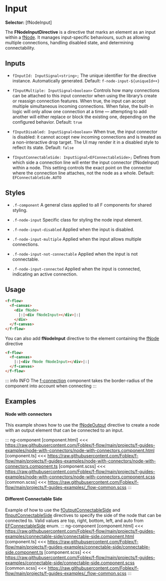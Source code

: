 ﻿# Input

**Selector:** [fNodeInput]

The **FNodeInputDirective** is a directive that marks an element as an input within a [fNode](f-node-directive). It manages input-specific behaviours, such as allowing multiple connections, handling disabled state, and determining connectability.

## Inputs

- `fInputId: InputSignal<string>;` The unique identifier for the directive instance. Automatically generated. Default: `f-node-input-${uniqueId++}`

- `fInputMultiple: InputSignal<boolean>` Controls how many connections can be attached to this input connector when using the library’s create or reassign connection features. When true, the input can accept multiple simultaneous incoming connections. When false, the built-in logic will only allow one connection at a time — attempting to add another will either replace or block the existing one, depending on the configured behavior. Default: `true`

- `fInputDisabled: InputSignal<boolean>` When true, the input connector is disabled: it cannot accept new incoming connections and is treated as a non-interactive drop target. The UI may render it in a disabled style to reflect its state. Default: `false`

- `fInputConnectableSide: InputSignal<EFConnectableSide>;` Defines from which side a connection line will enter the input connector (fNodeInput) within a node. This setting controls the exact point on the connector where the connection line attaches, not the node as a whole. Default: `EFConnectableSide.AUTO`

## Styles

- `.f-component` A general class applied to all F components for shared styling.

- `.f-node-input` Specific class for styling the node input element.

- `.f-node-input-disabled` Applied when the input is disabled.

- `.f-node-input-multiple` Applied when the input allows multiple connections.

- `.f-node-input-not-connectable` Applied when the input is not connectable.

- `.f-node-input-connected` Applied when the input is connected, indicating an active connection.

## Usage

```html
<f-flow>
  <f-canvas>
    <div fNode>
      |:|<div fNodeInput></div>|:|
    </div>
  </f-canvas>
</f-flow>
```

You can also add **fNodeInput** directive to the element containing the [fNode](f-node-directive) directive

```html
<f-flow>
  <f-canvas>
    |:|<div fNode fNodeInput></div>|:|
  </f-canvas>
</f-flow>
```

::: info INFO
The [f-connection](f-connection-component) component takes the border-radius of the component into account when connecting
:::

## Examples

#### Node with connectors

This example shows how to use the [fNodeOutput](f-node-output-directive) directive to create a node with an output element that can be connected to an input.

::: ng-component <node-with-connectors></node-with-connectors>
[component.html] <<< https://raw.githubusercontent.com/Foblex/f-flow/main/projects/f-guides-examples/node-with-connectors/node-with-connectors.component.html
[component.ts] <<< https://raw.githubusercontent.com/Foblex/f-flow/main/projects/f-guides-examples/node-with-connectors/node-with-connectors.component.ts
[component.scss] <<< https://raw.githubusercontent.com/Foblex/f-flow/main/projects/f-guides-examples/node-with-connectors/node-with-connectors.component.scss
[common.scss] <<< https://raw.githubusercontent.com/Foblex/f-flow/main/projects/f-guides-examples/_flow-common.scss
:::

#### Different Connectable Side

Example of how to use the [fOutputConnectableSide](f-node-output-directive) and [fInputConnectableSide](f-node-input-directive) directives to specify the side of the node that can be connected to. Valid values are top, right, bottom, left, and auto from [EFConnectableSide](e-f-connectable-side) enum.
::: ng-component <connectable-side></connectable-side>
[component.html] <<< https://raw.githubusercontent.com/Foblex/f-flow/main/projects/f-guides-examples/connectable-side/connectable-side.component.html
[component.ts] <<< https://raw.githubusercontent.com/Foblex/f-flow/main/projects/f-guides-examples/connectable-side/connectable-side.component.ts
[component.scss] <<< https://raw.githubusercontent.com/Foblex/f-flow/main/projects/f-guides-examples/connectable-side/connectable-side.component.scss
[common.scss] <<< https://raw.githubusercontent.com/Foblex/f-flow/main/projects/f-guides-examples/_flow-common.scss
:::

